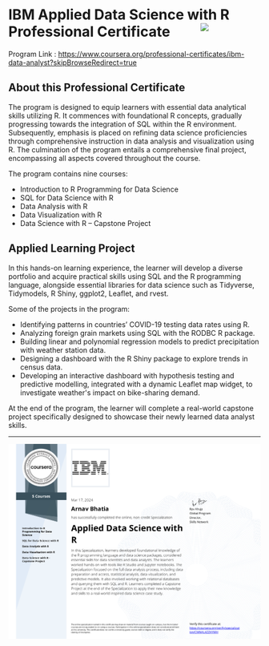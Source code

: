 # IBM Applied Data Science with R Professional Certificate <img src="https://raw.githubusercontent.com/roshangrewal/IBM-Data-Science-Professional-Certification/master/IBM-Banner.png" align="right" width="120" />

Program Link : https://www.coursera.org/professional-certificates/ibm-data-analyst?skipBrowseRedirect=true

## About this Professional Certificate
The program is designed to equip learners with essential data analytical skills utilizing R. It commences with foundational R concepts, gradually progressing towards the integration of SQL within the R environment. Subsequently, emphasis is placed on refining data science proficiencies through comprehensive instruction in data analysis and visualization using R. The culmination of the program entails a comprehensive final project, encompassing all aspects covered throughout the course.

The program contains nine courses:
-	Introduction to R Programming for Data Science
-	SQL for Data Science with R
-	Data Analysis with R
-	Data Visualization with R
-	Data Science with R – Capstone Project

## Applied Learning Project

In this hands-on learning experience, the learner will develop a diverse portfolio and acquire practical skills using SQL and the R programming language, alongside essential libraries for data science such as Tidyverse, Tidymodels, R Shiny, ggplot2, Leaflet, and rvest.

Some of the projects in the program:
-	Identifying patterns in countries’ COVID-19 testing data rates using R.
-	Analyzing foreign grain markets using SQL with the RODBC R package.
-	Building linear and polynomial regression models to predict precipitation with weather station data.
-	Designing a dashboard with the R Shiny package to explore trends in census data.
-	Developing an interactive dashboard with hypothesis testing and predictive modelling, integrated with a dynamic Leaflet map widget, to investigate weather's impact on bike-sharing demand.

At the end of the program, the learner will complete a real-world capstone project specifically designed to showcase their newly learned data analyst skills.




---

<p align="center">
<img src="/IBM_AppliedDataScienceWithR_ProfessionalCertificate.png" >

